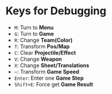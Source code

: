 # Keys for Debugging

* `M`: Turn to **Menu**
* `G`: Turn to **Game**
* `R`: Change **Team(Color)**
* `T`: Transform **Pos/Map**
* `C`: Clear **Projectile/Effect**
* `V`: Change **Weapon**
* `X`: Change **Sheet/Translations**
* `~`: Transform **Game Speed**
* `Enter`: Enter one **Game Step**
* `Shift+E`: Force get **Game Result**
